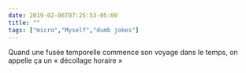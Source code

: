 ```yaml
---
date: 2019-02-06T07:25:53-05:00
title: ""
tags: ["micro","Myself","dumb jokes"]
---
```

Quand une fusée temporelle commence son voyage dans le temps, on appelle ça un « décollage horaire »
